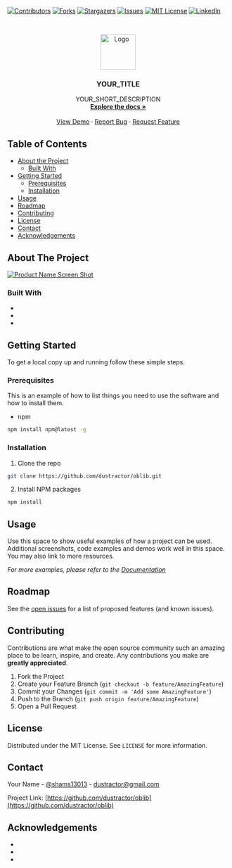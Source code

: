 




[![Contributors][contributors-shield]][contributors-url]
[![Forks][forks-shield]][forks-url]
[![Stargazers][stars-shield]][stars-url]
[![Issues][issues-shield]][issues-url]
[![MIT License][license-shield]][license-url]
[![LinkedIn][linkedin-shield]][linkedin-url]



<!-- PROJECT LOGO -->
<br />
<p align="center">
  <a href="https://github.com/dustractor/oblib">
    <img src="images/logo.png" alt="Logo" width="80" height="80">
  </a>

  <h3 align="center">YOUR_TITLE</h3>

  <p align="center">
    YOUR_SHORT_DESCRIPTION
    <br />
    <a href="https://github.com/dustractor/oblib"><strong>Explore the docs »</strong></a>
    <br />
    <br />
    <a href="https://github.com/dustractor/oblib">View Demo</a>
    ·
    <a href="https://github.com/dustractor/oblib/issues">Report Bug</a>
    ·
    <a href="https://github.com/dustractor/oblib/issues">Request Feature</a>
  </p>
</p>



<!-- TABLE OF CONTENTS -->
## Table of Contents

* [About the Project](#about-the-project)
  * [Built With](#built-with)
* [Getting Started](#getting-started)
  * [Prerequisites](#prerequisites)
  * [Installation](#installation)
* [Usage](#usage)
* [Roadmap](#roadmap)
* [Contributing](#contributing)
* [License](#license)
* [Contact](#contact)
* [Acknowledgements](#acknowledgements)



<!-- ABOUT THE PROJECT -->
## About The Project

[![Product Name Screen Shot][product-screenshot]](https://example.com)



### Built With

* []()
* []()
* []()



<!-- GETTING STARTED -->
## Getting Started

To get a local copy up and running follow these simple steps.

### Prerequisites

This is an example of how to list things you need to use the software and how to install them.
* npm
```sh
npm install npm@latest -g
```

### Installation

1. Clone the repo
```sh
git clone https://github.com/dustractor/oblib.git
```
2. Install NPM packages
```sh
npm install
```



<!-- USAGE EXAMPLES -->
## Usage

Use this space to show useful examples of how a project can be used. Additional screenshots, code examples and demos work well in this space. You may also link to more resources.

_For more examples, please refer to the [Documentation](https://example.com)_



<!-- ROADMAP -->
## Roadmap

See the [open issues](https://github.com/dustractor/oblib/issues) for a list of proposed features (and known issues).



<!-- CONTRIBUTING -->
## Contributing

Contributions are what make the open source community such an amazing place to be learn, inspire, and create. Any contributions you make are **greatly appreciated**.

1. Fork the Project
2. Create your Feature Branch (`git checkout -b feature/AmazingFeature`)
3. Commit your Changes (`git commit -m 'Add some AmazingFeature'`)
4. Push to the Branch (`git push origin feature/AmazingFeature`)
5. Open a Pull Request



<!-- LICENSE -->
## License

Distributed under the MIT License. See `LICENSE` for more information.



<!-- CONTACT -->
## Contact

Your Name - [@shams13013](https://twitter.com/shams13013) - dustractor@gmail.com

Project Link: [https://github.com/dustractor/oblib](https://github.com/dustractor/oblib)



<!-- ACKNOWLEDGEMENTS -->
## Acknowledgements

* []()
* []()
* []()





<!-- MARKDOWN LINKS & IMAGES -->
<!-- https://www.markdownguide.org/basic-syntax/#reference-style-links -->
[contributors-shield]: https://img.shields.io/github/contributors/dustractor/repo.svg?style=flat-square
[contributors-url]: https://github.com/dustractor/repo/graphs/contributors
[forks-shield]: https://img.shields.io/github/forks/dustractor/repo.svg?style=flat-square
[forks-url]: https://github.com/dustractor/repo/network/members
[stars-shield]: https://img.shields.io/github/stars/dustractor/repo.svg?style=flat-square
[stars-url]: https://github.com/dustractor/repo/stargazers
[issues-shield]: https://img.shields.io/github/issues/dustractor/repo.svg?style=flat-square
[issues-url]: https://github.com/dustractor/repo/issues
[license-shield]: https://img.shields.io/github/license/dustractor/repo.svg?style=flat-square
[license-url]: https://github.com/dustractor/repo/blob/master/LICENSE.txt
[linkedin-shield]: https://img.shields.io/badge/-LinkedIn-black.svg?style=flat-square&logo=linkedin&colorB=555
[linkedin-url]: https://linkedin.com/in/dustractor
[product-screenshot]: images/screenshot.png
